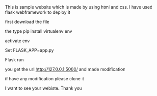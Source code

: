This is sample website which is made by using html and css. I have used flask webframework to deploy it 


first download the file 


the type pip install virtualenv env 


activate env


Set FLASK_APP=app.py

Flask run

you get the url http://127.0.0.1:5000/ and made modification 

if have any modification please clone it 

I want to see your webiste. Thank you
